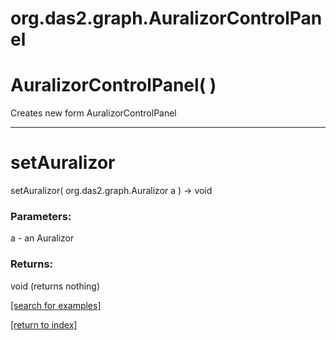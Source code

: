 # org.das2.graph.AuralizorControlPanel



# AuralizorControlPanel( )
Creates new form AuralizorControlPanel

***
<a name="setAuralizor"></a>
# setAuralizor
setAuralizor( org.das2.graph.Auralizor a ) &rarr; void



### Parameters:
a - an Auralizor

### Returns:
void (returns nothing)


<a href="https://github.com/autoplot/dev/search?q=setAuralizor&unscoped_q=setAuralizor">[search for examples]</a>

<a href="https://github.com/autoplot/documentation/blob/master/javadoc/index-all.md">[return to index]</a>

